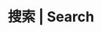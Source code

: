 ---
title: 搜索 | Search
slug: "search"
layout: "search"
outputs:
    - html
    - json
menu:
    main:
        weight: -60
        params: 
            icon: search
nonRSS: true
---